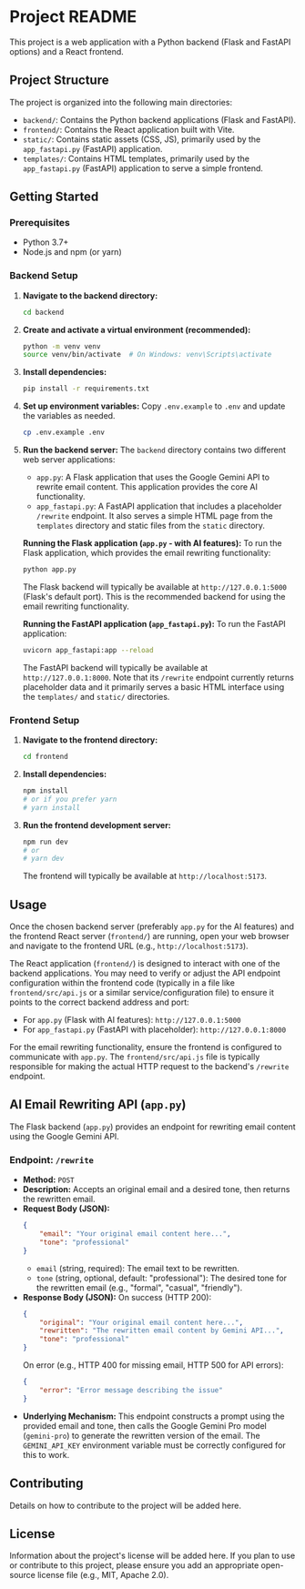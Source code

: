 # Project README

This project is a web application with a Python backend (Flask and FastAPI options) and a React frontend.

## Project Structure

The project is organized into the following main directories:

- `backend/`: Contains the Python backend applications (Flask and FastAPI).
- `frontend/`: Contains the React application built with Vite.
- `static/`: Contains static assets (CSS, JS), primarily used by the `app_fastapi.py` (FastAPI) application.
- `templates/`: Contains HTML templates, primarily used by the `app_fastapi.py` (FastAPI) application to serve a simple frontend.

## Getting Started

### Prerequisites

- Python 3.7+
- Node.js and npm (or yarn)

### Backend Setup

1.  **Navigate to the backend directory:**
    ```bash
    cd backend
    ```
2.  **Create and activate a virtual environment (recommended):**
    ```bash
    python -m venv venv
    source venv/bin/activate  # On Windows: venv\Scripts\activate
    ```
3.  **Install dependencies:**
    ```bash
    pip install -r requirements.txt
    ```
4.  **Set up environment variables:**
    Copy `.env.example` to `.env` and update the variables as needed.
    ```bash
    cp .env.example .env
    ```
5.  **Run the backend server:**
    The `backend` directory contains two different web server applications:
    - `app.py`: A Flask application that uses the Google Gemini API to rewrite email content. This application provides the core AI functionality.
    - `app_fastapi.py`: A FastAPI application that includes a placeholder `/rewrite` endpoint. It also serves a simple HTML page from the `templates` directory and static files from the `static` directory.

    **Running the Flask application (`app.py` - with AI features):**
    To run the Flask application, which provides the email rewriting functionality:
    ```bash
    python app.py
    ```
    The Flask backend will typically be available at `http://127.0.0.1:5000` (Flask's default port). This is the recommended backend for using the email rewriting functionality.

    **Running the FastAPI application (`app_fastapi.py`):**
    To run the FastAPI application:
    ```bash
    uvicorn app_fastapi:app --reload
    ```
    The FastAPI backend will typically be available at `http://127.0.0.1:8000`. Note that its `/rewrite` endpoint currently returns placeholder data and it primarily serves a basic HTML interface using the `templates/` and `static/` directories.

### Frontend Setup

1.  **Navigate to the frontend directory:**
    ```bash
    cd frontend
    ```
2.  **Install dependencies:**
    ```bash
    npm install
    # or if you prefer yarn
    # yarn install
    ```
3.  **Run the frontend development server:**
    ```bash
    npm run dev
    # or
    # yarn dev
    ```
    The frontend will typically be available at `http://localhost:5173`.

## Usage

Once the chosen backend server (preferably `app.py` for the AI features) and the frontend React server (`frontend/`) are running, open your web browser and navigate to the frontend URL (e.g., `http://localhost:5173`).

The React application (`frontend/`) is designed to interact with one of the backend applications. You may need to verify or adjust the API endpoint configuration within the frontend code (typically in a file like `frontend/src/api.js` or a similar service/configuration file) to ensure it points to the correct backend address and port:
- For `app.py` (Flask with AI features): `http://127.0.0.1:5000`
- For `app_fastapi.py` (FastAPI with placeholder): `http://127.0.0.1:8000`

For the email rewriting functionality, ensure the frontend is configured to communicate with `app.py`. The `frontend/src/api.js` file is typically responsible for making the actual HTTP request to the backend's `/rewrite` endpoint.

## AI Email Rewriting API (`app.py`)

The Flask backend (`app.py`) provides an endpoint for rewriting email content using the Google Gemini API.

### Endpoint: `/rewrite`

-   **Method:** `POST`
-   **Description:** Accepts an original email and a desired tone, then returns the rewritten email.
-   **Request Body (JSON):**
    ```json
    {
        "email": "Your original email content here...",
        "tone": "professional"
    }
    ```
    -   `email` (string, required): The email text to be rewritten.
    -   `tone` (string, optional, default: "professional"): The desired tone for the rewritten email (e.g., "formal", "casual", "friendly").
-   **Response Body (JSON):**
    On success (HTTP 200):
    ```json
    {
        "original": "Your original email content here...",
        "rewritten": "The rewritten email content by Gemini API...",
        "tone": "professional"
    }
    ```
    On error (e.g., HTTP 400 for missing email, HTTP 500 for API errors):
    ```json
    {
        "error": "Error message describing the issue"
    }
    ```
-   **Underlying Mechanism:** This endpoint constructs a prompt using the provided email and tone, then calls the Google Gemini Pro model (`gemini-pro`) to generate the rewritten version of the email. The `GEMINI_API_KEY` environment variable must be correctly configured for this to work.

## Contributing

Details on how to contribute to the project will be added here.

## License

Information about the project's license will be added here. If you plan to use or contribute to this project, please ensure you add an appropriate open-source license file (e.g., MIT, Apache 2.0).
